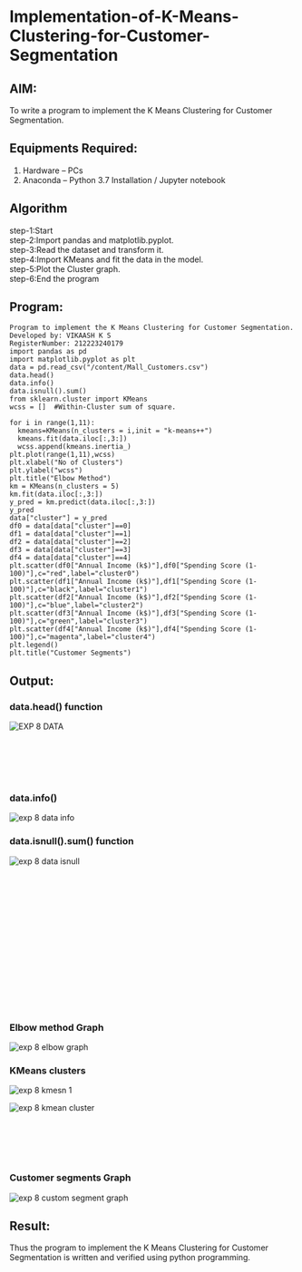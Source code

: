 # Implementation-of-K-Means-Clustering-for-Customer-Segmentation

## AIM:
To write a program to implement the K Means Clustering for Customer Segmentation.

## Equipments Required:
1. Hardware – PCs
2. Anaconda – Python 3.7 Installation / Jupyter notebook

## Algorithm
step-1:Start
<br>step-2:Import pandas and matplotlib.pyplot.
<br>step-3:Read the dataset and transform it.
<br>step-4:Import KMeans and fit the data in the model.
<br>step-5:Plot the Cluster graph.
<br>step-6:End the program

## Program:
```
Program to implement the K Means Clustering for Customer Segmentation.
Developed by: VIKAASH K S
RegisterNumber: 212223240179
import pandas as pd
import matplotlib.pyplot as plt
data = pd.read_csv("/content/Mall_Customers.csv")
data.head()
data.info()
data.isnull().sum()
from sklearn.cluster import KMeans
wcss = []  #Within-Cluster sum of square.
```
```
for i in range(1,11):
  kmeans=KMeans(n_clusters = i,init = "k-means++")
  kmeans.fit(data.iloc[:,3:])
  wcss.append(kmeans.inertia_)
plt.plot(range(1,11),wcss)
plt.xlabel("No of Clusters")
plt.ylabel("wcss")
plt.title("Elbow Method")
km = KMeans(n_clusters = 5)
km.fit(data.iloc[:,3:])
y_pred = km.predict(data.iloc[:,3:])
y_pred
data["cluster"] = y_pred
df0 = data[data["cluster"]==0]
df1 = data[data["cluster"]==1]
df2 = data[data["cluster"]==2]
df3 = data[data["cluster"]==3]
df4 = data[data["cluster"]==4]
plt.scatter(df0["Annual Income (k$)"],df0["Spending Score (1-100)"],c="red",label="cluster0")
plt.scatter(df1["Annual Income (k$)"],df1["Spending Score (1-100)"],c="black",label="cluster1")
plt.scatter(df2["Annual Income (k$)"],df2["Spending Score (1-100)"],c="blue",label="cluster2")
plt.scatter(df3["Annual Income (k$)"],df3["Spending Score (1-100)"],c="green",label="cluster3")
plt.scatter(df4["Annual Income (k$)"],df4["Spending Score (1-100)"],c="magenta",label="cluster4")
plt.legend()
plt.title("Customer Segments")
```

## Output:
### data.head() function
![EXP 8 DATA](https://github.com/23003250/Implementation-of-K-Means-Clustering-for-Customer-Segmentation/assets/139331462/bd60da6b-82e1-4eb1-86a5-ad79b695f0ff)
<br><br><br><br><br><br>
### data.info()
![exp 8 data info](https://github.com/23003250/Implementation-of-K-Means-Clustering-for-Customer-Segmentation/assets/139331462/70a0cb11-90f4-4d08-b8b7-ca4d0a61a0bc)

### data.isnull().sum() function
![exp 8 data isnull](https://github.com/23003250/Implementation-of-K-Means-Clustering-for-Customer-Segmentation/assets/139331462/ceaf252c-ff83-4c8a-8dfd-a64045de6858)
<br><br><br><br><br><br><br><br><br><br><br><br><br><br>

<br>

### Elbow method Graph
![exp 8 elbow graph](https://github.com/23003250/Implementation-of-K-Means-Clustering-for-Customer-Segmentation/assets/139331462/a9606d86-8c3f-436e-8f7e-bd53d1390758)

### KMeans clusters
![exp 8 kmesn 1](https://github.com/23003250/Implementation-of-K-Means-Clustering-for-Customer-Segmentation/assets/139331462/0cade90e-15eb-452a-a270-72c73dab6035)

![exp 8 kmean cluster](https://github.com/23003250/Implementation-of-K-Means-Clustering-for-Customer-Segmentation/assets/139331462/0df0da99-3abd-4cdf-80fb-1c4a0061cd09)

<br><br><br><br>
### Customer segments Graph
![exp 8 custom segment graph](https://github.com/23003250/Implementation-of-K-Means-Clustering-for-Customer-Segmentation/assets/139331462/9965fb26-21e7-4fb0-8be3-3d579c763b86)


## Result:
Thus the program to implement the K Means Clustering for Customer Segmentation is written and verified using python programming.
